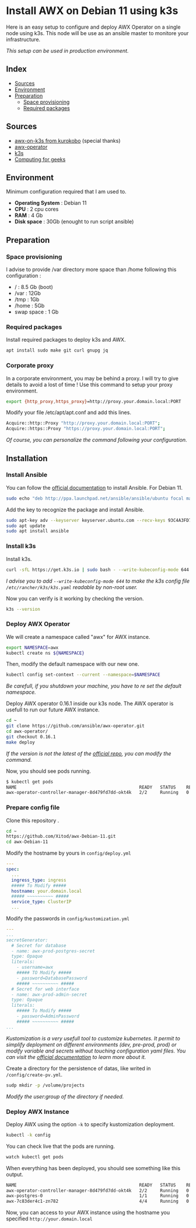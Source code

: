 # Install AWX on Debian 11 using k3s
Here is an easy setup to configure and deploy AWX Operator on a single node using k3s. This node will be use as an ansible master to monitore your infrastructure.

*This setup can be used in production environment.*

## Index
- [Sources](#sources)
- [Environment](#environment)
- [Preparation](#preparation)
  - [Space provisioning](#space-provisioning)
  - [Required packages](#required-packages)

## Sources
- [awx-on-k3s from kurokobo](https://github.com/kurokobo/awx-on-k3s) (special thanks)
- [awx-operator](https://github.com/ansible/awx-operator)
- [k3s](https://k3s.io/)
- [Computing for geeks](https://computingforgeeks.com/how-to-install-ansible-awx-on-ubuntu-linux/)
## Environment
Minimum configuration required that I am used to. 
 - **Operating System** : Debian 11
 - **CPU** : 2 cpu cores
 - **RAM** : 4 Gb
 - **Disk space** : 30Gb (enought to run script ansible) 
## Preparation
### Space provisioning
I advise to provide /var directory more space than /home following this configuration :
- / : 8.5 Gb (boot)
- /var : 12Gb
- /tmp : 1Gb
- /home : 5Gb
- swap space : 1 Gb
### Required packages
Install required packages to deploy k3s and AWX.
```bash
apt install sudo make git curl gnupg jq
```
### Corporate proxy
In a corporate environment, you may be behind a proxy. I will try to give details to avoid a lost of time !
Use this command to setup your proxy environment.
```bash
export {http_proxy,https_proxy}=http://proxy.your.domain.local:PORT
```
Modify your file /etc/apt/apt.conf and add this lines.
```bash
Acquire::http::Proxy "http://proxy.your.domain.local:PORT";
Acquire::https::Proxy "https://proxy.your.domain.local:PORT";
```
*Of course, you can personalize the command following your configuration.*
## Installation
### Install Ansible
You can follow the [official documentation](https://docs.ansible.com/ansible/latest/installation_guide/intro_installation.html) to install Ansible.
For Debian 11.
```bash
sudo echo "deb http://ppa.launchpad.net/ansible/ansible/ubuntu focal main" >> /etc/apt/source.list
```
Add the key to recognize the package and install Ansible.
```bash
sudo apt-key adv --keyserver keyserver.ubuntu.com --recv-keys 93C4A3FD7BB9C367
sudo apt update
sudo apt install ansible
```
### Install k3s
Install k3s. 
```bash
curl -sfL https://get.k3s.io | sudo bash - --write-kubeconfig-mode 644
```
*I advise you to add `--write-kubeconfig-mode 644` to make the k3s config file `/etc/rancher/k3s/k3s.yaml` readable by non-root user.*

Now you can verify is it working by checking the version.
```bash
k3s --version
```
### Deploy AWX Operator
We will create a namespace called "awx" for AWX instance.
```bash
export NAMESPACE=awx
kubectl create ns ${NAMESPACE}
```
Then, modify the default namespace with our new one.
```bash
kubectl config set-context --current --namespace=$NAMESPACE
```
*Be carefull, if you shutdown your machine, you have to re set the default namespace.* 

Deploy AWX operator 0.16.1 inside our k3s node. The AWX operator is usefull to run our future AWX instance.
```bash
cd ~
git clone https://github.com/ansible/awx-operator.git
cd awx-operator/
git checkout 0.16.1
make deploy
```
*If the version is not the latest of the [official repo](https://github.com/ansible/awx-operator), you can modify the command.*

Now, you should see pods running.
```bash
$ kubectl get pods
NAME                                               READY   STATUS    RESTARTS   AGE
awx-operator-controller-manager-8d479fd7dd-okt4k   2/2     Running   0          24s
```
### Prepare config file
Clone this repository .
```bash
cd ~
https://github.com/Xitod/awx-Debian-11.git
cd awx-Debian-11
```
Modify the hostname by yours in `config/deploy.yml`
```yaml
---
spec:
  ...
  ingress_type: ingress
  ##### To Modify #####
  hostname: your.domain.local
  ##### ~~~~~~~~~~ #####
  service_type: ClusterIP
  ...
```
Modify the passwords in `config/kustomization.yml`
```yaml
---
...
secretGenerator:
  # Secret for database
  - name: awx-prod-postgres-secret
  type: Opaque
  literals:
    - username=awx
    ##### TO Modify #####
    - password=DatabasePassword
    ##### ~~~~~~~~~~ #####
  # Secret for web interface
  - name: awx-prod-admin-secret
  type: Opaque
  literals:
    ##### To Modify #####
    - password=AdminPassword
    ##### ~~~~~~~~~~ #####
...
```
*Kustomization is a very usefull tool to customize kubernetes. It permit to simplify deployment on different environments (dev, pre-prod, prod) or modify variable and secrets without touching configuration yaml files.
You can visit the [official documentation](https://kubernetes.io/docs/tasks/manage-kubernetes-objects/kustomization/) to learn more about it.*

Create a directory for the persistence of datas, like writed in `/config/create-pv.yml`.
```bash
sudp mkdir -p /volume/projects
```
*Modify the user:group of the directory if needed.*

### Deploy AWX Instance
Deploy AWX using the option `-k` to specify kustomization deployment.
```bash
kubectl -k config
```
You can check live that the pods are running.
```bash
watch kubectl get pods
```
When everything has been deployed, you should see something like this output.
```bash
NAME                                               READY   STATUS    RESTARTS   AGE
awx-operator-controller-manager-8d479fd7dd-okt4k   2/2     Running   0          14m41
awx-postgres-0                                     1/1     Running   0          5m23
awx-7c83der4c1-zn782                               4/4     Running   0          4m
```
Now, you can access to your AWX instance using the hostname you specified
`http://your.domain.local`
